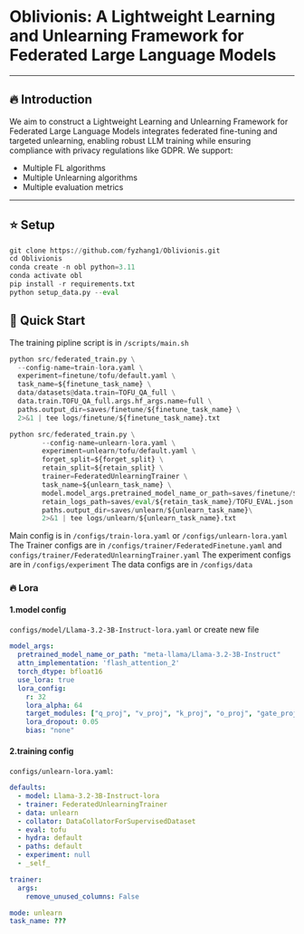 <!-- <div align="center">
<h1><strong>Oblivionis</strong></h2>
</div> -->

# Oblivionis: A Lightweight Learning and Unlearning Framework for Federated Large Language Models

---------
## 🔥 Introduction
We aim to construct a Lightweight Learning and Unlearning Framework for
Federated Large Language Models integrates federated fine-tuning and targeted unlearning, enabling robust LLM training while ensuring compliance with privacy regulations like GDPR. We support:

- Multiple FL algorithms
- Multiple Unlearning algorithms
- Multiple evaluation metrics
---------

## ⭐️ Setup
```python
git clone https://github.com/fyzhang1/Oblivionis.git
cd Oblivionis
conda create -n obl python=3.11
conda activate obl
pip install -r requirements.txt
python setup_data.py --eval
```

## 🏁 Quick Start
The training pipline script is in ```/scripts/main.sh```

```python
python src/federated_train.py \
  --config-name=train-lora.yaml \
  experiment=finetune/tofu/default.yaml \
  task_name=${finetune_task_name} \
  data/datasets@data.train=TOFU_QA_full \
  data.train.TOFU_QA_full.args.hf_args.name=full \
  paths.output_dir=saves/finetune/${finetune_task_name} \
  2>&1 | tee logs/finetune/${finetune_task_name}.txt
```
```python
python src/federated_train.py \
        --config-name=unlearn-lora.yaml \
        experiment=unlearn/tofu/default.yaml \
        forget_split=${forget_split} \
        retain_split=${retain_split} \
        trainer=FederatedUnlearningTrainer \
        task_name=${unlearn_task_name} \
        model.model_args.pretrained_model_name_or_path=saves/finetune/${finetune_task_name} \
        retain_logs_path=saves/eval/${retain_task_name}/TOFU_EVAL.json \
        paths.output_dir=saves/unlearn/${unlearn_task_name}\
        2>&1 | tee logs/unlearn/${unlearn_task_name}.txt
```
Main config is in ```/configs/train-lora.yaml``` or ```/configs/unlearn-lora.yaml```
The Trainer configs are in ```/configs/trainer/FederatedFinetune.yaml``` and ```configs/trainer/FederatedUnlearningTrainer.yaml```
The experiment configs are in ```/configs/experiment```
The data configs are in ```/configs/data```


### 🔥 Lora

#### 1.model config

`configs/model/Llama-3.2-3B-Instruct-lora.yaml`  or create new file

```yaml
model_args:
  pretrained_model_name_or_path: "meta-llama/Llama-3.2-3B-Instruct"
  attn_implementation: 'flash_attention_2'
  torch_dtype: bfloat16
  use_lora: true
  lora_config:
    r: 32                   
    lora_alpha: 64       
    target_modules: ["q_proj", "v_proj", "k_proj", "o_proj", "gate_proj", "up_proj", "down_proj"]
    lora_dropout: 0.05       
    bias: "none"      
```

#### 2.training config

`configs/unlearn-lora.yaml`:

```yaml
defaults:
  - model: Llama-3.2-3B-Instruct-lora
  - trainer: FederatedUnlearningTrainer
  - data: unlearn
  - collator: DataCollatorForSupervisedDataset
  - eval: tofu
  - hydra: default
  - paths: default
  - experiment: null
  - _self_

trainer:
  args: 
    remove_unused_columns: False

mode: unlearn
task_name: ???
```


